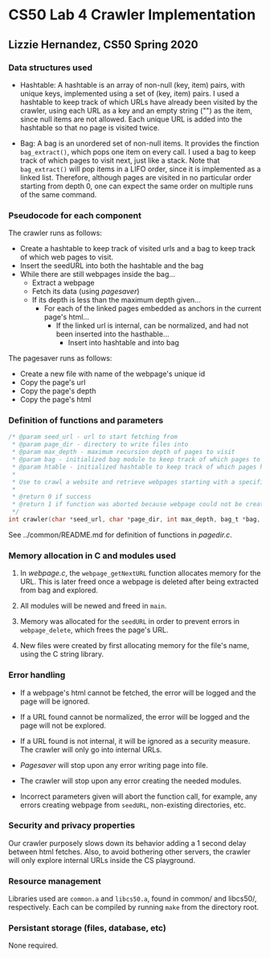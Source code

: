 # CS50 Lab 4 Crawler Implementation
## Lizzie Hernandez, CS50 Spring 2020

### Data structures used

* Hashtable: A hashtable is an array of non-null (key, item) pairs, with unique keys, implemented using a set of (key, item) pairs. I used a hashtable to keep track of which URLs have already been visited by the crawler, using each URL as a key and an empty string ("") as the item, since null items are not allowed. Each unique URL is added into the hashtable so that no page is visited twice.

* Bag: A bag is an unordered set of non-null items. It provides the finction `bag_extract()`, which pops one item on every call. I used a bag to keep track of which pages to visit next, just like a stack. Note that `bag_extract()` will pop items in a LIFO order, since it is implemented as a linked list. Therefore, although pages are visited in no particular order starting from depth 0, one can expect the same order on multiple runs of the same command.

### Pseudocode for each component

The crawler runs as follows:

- Create a hashtable to keep track of visited urls and a bag to keep track of which web pages to visit.
- Insert the seedURL into both the hashtable and the bag
- While there are still webpages inside the bag...
    - Extract a webpage
    - Fetch its data (using *pagesaver*)
    - If its depth is less than the maximum depth given...
        - For each of the linked pages embedded as anchors in the current page's html...
            - If the linked url is internal, can be normalized, and had not been inserted into the hasthable...
                - Insert into hashtable and into bag

The pagesaver runs as follows:

- Create a new file with name of the webpage's unique id
- Copy the page's url
- Copy the page's depth
- Copy the page's html


### Definition of functions and parameters

```c
/* @param seed_url - url to start fetching from
 * @param page_dir - directory to write files into
 * @param max_depth - maximum recursion depth of pages to visit
 * @param bag - initialized bag module to keep track of which pages to visit
 * @param htable - initialized hashtable to keep track of which pages have been visited
 * 
 * Use to crawl a website and retrieve webpages starting with a specified URL
 * 
 * @return 0 if success
 * @return 1 if function was aborted because webpage could not be created from seedURL
 */
int crawler(char *seed_url, char *page_dir, int max_depth, bag_t *bag, hashtable_t *htable);
```

See ../common/README.md for definition of functions in *pagedir.c*.

### Memory allocation in C and modules used

1. In *webpage.c*, the `webpage_getNextURL` function allocates memory for the URL. This is later freed once a webpage is deleted after being extracted from bag and explored.

2. All modules will be newed and freed in `main`.

3. Memory was allocated for the `seedURL` in order to prevent errors in `webpage_delete`, which frees the page's URL.

4. New files were created by first allocating memory for the file's name, using the C string library.


### Error handling

* If a webpage's html cannot be fetched, the error will be logged and the page will be ignored.

* If a URL found cannot be normalized, the error will be logged and the page will not be explored.

* If a URL found is not internal, it will be ignored as a security measure. The crawler will only go into internal URLs.

* *Pagesaver* will stop upon any error writing page into file.

* The crawler will stop upon any error creating the needed modules.

* Incorrect parameters given will abort the function call, for example, any errors creating webpage from `seedURL`, non-existing directories, etc.

### Security and privacy properties

Our crawler purposely slows down its behavior adding a 1 second delay between html fetches. Also, to avoid bothering other servers, the crawler will only explore internal URLs inside the CS playground.

### Resource management

Libraries used are `common.a` and `libcs50.a`, found in common/ and libcs50/, respectively. Each can be compiled by running `make` from the directory root.


### Persistant storage (files, database, etc)

None required.
